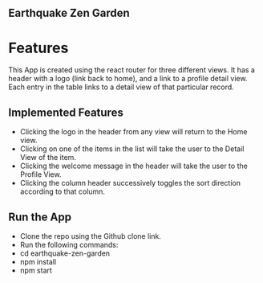 ## Earthquake Zen Garden


# Features

This App is created using the react router for three different views. It has a header with a logo (link back to home), and a link to a profile detail view. Each entry in the table links to a detail view of that particular record.

## Implemented Features

 - Clicking the logo in the header from any view will return to the Home view.
 - Clicking on one of the items in the list will take the user to the Detail View of the item.
 - Clicking the welcome message in the header will take the user to the Profile View.
 - Clicking the column header successively toggles the sort direction according to that column.

## Run the App

- Clone the repo using the Github clone link.
- Run the following commands:
 - cd earthquake-zen-garden
 - npm install
 - npm start
